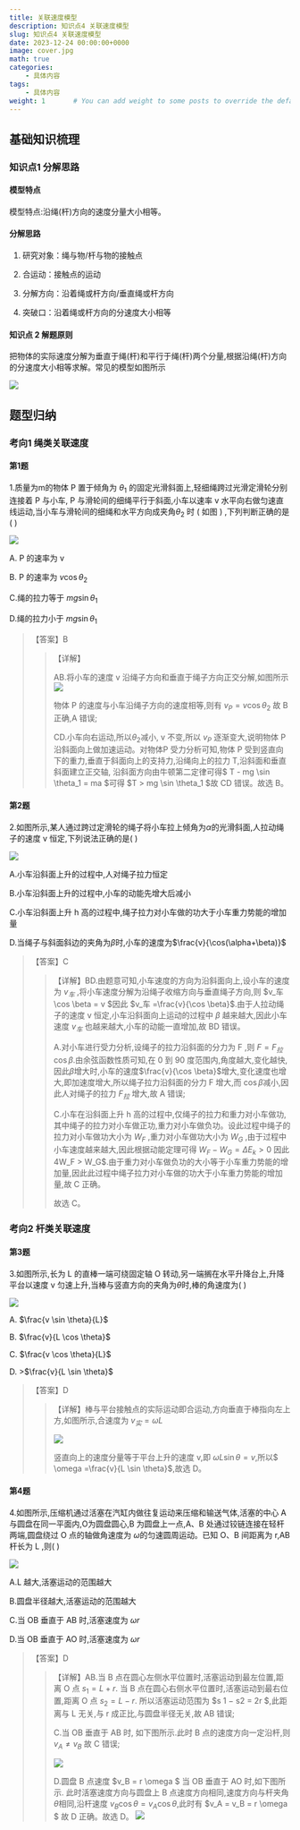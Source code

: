 ```yaml
---
title: 关联速度模型
description: 知识点4 关联速度模型
slug: 知识点4 关联速度模型
date: 2023-12-24 00:00:00+0000
image: cover.jpg
math: true
categories:
    - 具体内容
tags:
    - 具体内容
weight: 1       # You can add weight to some posts to override the default sorting (date descending)
---
```


## 基础知识梳理

### 知识点1 分解思路

#### 模型特点

模型特点:沿绳(杆)方向的速度分量大小相等。

#### 分解思路

1. 研究对象：绳与物/杆与物的接触点

2. 合运动：接触点的运动

3. 分解方向：沿着绳或杆方向/垂直绳或杆方向

4. 突破口：沿着绳或杆方向的分速度大小相等

#### 知识点 2 解题原则

把物体的实际速度分解为垂直于绳(杆)和平行于绳(杆)两个分量,根据沿绳(杆)方向的分速度大小相等求解。常见的模型如图所示

![](1.png)

## 题型归纳

### 考向1 绳类关联速度

#### 第1题

1.质量为m的物体 P 置于倾角为 $\theta_1$ 的固定光滑斜面上,轻细绳跨过光滑定滑轮分别连接着 P 与小车, P 与滑轮间的细绳平行于斜面,小车以速率 v 水平向右做匀速直线运动,当小车与滑轮间的细绳和水平方向成夹角$\theta_2$ 时 ( 如图 ) ,下列判断正确的是 ( )

![](2.png)

A. P 的速率为 v

B. P 的速率为 $v \cos \theta_2$

C.绳的拉力等于 $mg \sin \theta_1$

D.绳的拉力小于 $mg \sin \theta_1$

> 【答案】B
> >【详解】
> >
> >AB.将小车的速度 v 沿绳子方向和垂直于绳子方向正交分解,如图所示
> > ![](3.png)
> >
> >物体 P 的速度与小车沿绳子方向的速度相等,则有 $v_P = v \cos \theta_2$ 故 B 正确,A 错误;
> >
> >CD.小车向右运动,所以$\theta_2$减小, v 不变,所以 $v_P$ 逐渐变大,说明物体 P 沿斜面向上做加速运动。对物体P 受力分析可知,物体 P 受到竖直向下的重力,垂直于斜面向上的支持力,沿绳向上的拉力 T,沿斜面和垂直斜面建立正交轴, 沿斜面方向由牛顿第二定律可得$ T - mg \sin \theta_1 = ma $可得 $T > mg \sin \theta_1 $故 CD 错误。故选 B。


#### 第2题

2.如图所示,某人通过跨过定滑轮的绳子将小车拉上倾角为$\alpha$的光滑斜面,人拉动绳子的速度 v 恒定,下列说法正确的是( )

![](4.png)

A.小车沿斜面上升的过程中,人对绳子拉力恒定

B.小车沿斜面上升的过程中,小车的动能先增大后减小

C.小车沿斜面上升 h 高的过程中,绳子拉力对小车做的功大于小车重力势能的增加量

D.当绳子与斜面斜边的夹角为$\beta$时,小车的速度为$\frac{v}{\cos(\alpha+\beta)}$


> 【答案】C
> >【详解】BD.由题意可知,小车速度的方向为沿斜面向上,设小车的速度为 $v_车$ ,将小车速度分解为沿绳子收缩方向与垂直绳子方向,则 $v_车 \cos \beta = v $因此 $v_车 =\frac{v}{\cos \beta}$.由于人拉动绳子的速度 v 恒定,小车沿斜面向上运动的过程中 $\beta$ 越来越大,因此小车速度 $v_车$ 也越来越大,小车的动能一直增加,故 BD 错误。
> >
> > A.对小车进行受力分析,设绳子的拉力沿斜面的分力为 F ,则 $F = F_拉 \cos \beta$.由余弦函数性质可知,在 0 到 90 度范围内,角度越大,变化越快,因此$\beta$增大时,小车的速度$\frac{v}{\cos \beta}$增大,变化速度也增大,即加速度增大,所以绳子拉力沿斜面的分力 F 增大,而 $\cos \beta$减小,因此人对绳子的拉力 $F_拉$ 增大,故 A 错误;
> >
> > C.小车在沿斜面上升 h 高的过程中,仅绳子的拉力和重力对小车做功,其中绳子的拉力对小车做正功,重力对小车做负功。设此过程中绳子的拉力对小车做功大小为 $W_F$ ,重力对小车做功大小为 $W_G$ ,由于过程中小车速度越来越大,因此根据动能定理可得 $W_F − W_G = \Delta E_k > 0$ 因此 4W_F > W_G$.由于重力对小车做负功的大小等于小车重力势能的增加量,因此此过程中绳子拉力对小车做的功大于小车重力势能的增加量,故 C 正确。
> >
> >故选 C。

### 考向2 杆类关联速度

#### 第3题


3.如图所示,长为 L 的直棒一端可绕固定轴 O 转动,另一端搁在水平升降台上,升降平台以速度 v 匀速上升,当棒与竖直方向的夹角为$\theta$时,棒的角速度为( )

![](5.png)

A. $\frac{v \sin \theta}{L}$

B. $\frac{v}{L \cos \theta}$

C. $\frac{v \cos \theta}{L}$

D. >$\frac{v}{L \sin \theta}$

> 【答案】D
> > 【详解】棒与平台接触点的实际运动即合运动,方向垂直于棒指向左上方,如图所示,合速度为 $v_实=\omega L$
> >
> >![](6.png)
> >
> > 竖直向上的速度分量等于平台上升的速度 v,即 $\omega L \sin \theta = v$,所以$ \omega =\frac{v}{L \sin \theta}$,故选 D。

#### 第4题

4.如图所示,压缩机通过活塞在汽缸内做往复运动来压缩和输送气体,活塞的中心 A 与圆盘在同一平面内,O为圆盘圆心,B 为圆盘上一点,A、B 处通过铰链连接在轻杆两端,圆盘绕过 O 点的轴做角速度为 $\omega$的匀速圆周运动。已知 O、B 间距离为 r,AB 杆长为 L ,则( )

![](7.png)

A.L 越大,活塞运动的范围越大

B.圆盘半径越大,活塞运动的范围越大

C.当 OB 垂直于 AB 时,活塞速度为 $\omega r$

D.当 OB 垂直于 AO 时,活塞速度为 $\omega r$

> 【答案】D
> >【详解】AB.当 B 点在圆心左侧水平位置时,活塞运动到最左位置,距离 O 点 $s_1 = L + r$. 当 B 点在圆心右侧水平位置时,活塞运动到最右位置,距离 O 点 $s_2 = L − r$. 所以活塞运动范围为 $s 1 − s2 = 2r $,此距离与 L 无关,与 r 成正比,与圆盘半径无关,故 AB 错误;
> >
> > C.当 OB 垂直于 AB 时, 如下图所示.此时 B 点的速度方向一定沿杆,则 $v_A \neq v_B$ 故 C 错误;
> >
> > ![](8.png)
> >
> > D.圆盘 B 点速度 $v_B = r \omega $ 当 OB 垂直于 AO 时,如下图所示.
> > 此时活塞速度方向与圆盘上 B 点速度方向相同,速度方向与杆夹角$\theta$相同,沿杆速度 $v_B \cos \theta = v_A \cos \theta$,此时有 $v_A = v_B = r \omega $ 故 D 正确。故选 D。
> > ![](9.png)

